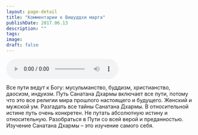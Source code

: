 ```yaml
---
layout: page-detail
title: "Комментарии к Вишуддхи марга"
publishDate: 2017.06.13
description: ""
tags:
image:
draft: false
---
```


<audio title="2017.06.13 - Комментарии к Вишуддхи марга.mp3" src="https://filer-api.advayta.org/v1.0/public/files/74246" controls=""></audio>

 Все пути ведут к Богу: мусульманство, буддизм, христианство, даосизм, индуизм. Путь Санатана Дхармы включает все пути, потому что это все религии мира прошлого настоящего и будущего. Женский и мужской ум. Разгадать все тайны Санатана Дхармы. В относительной истине путь очень конкретен. Не путать абсолютную истину и относительную. Разобраться в Пути со всей верой и преданностью. Изучение Санатана Дхармы – это изучение самого себя. 

  
